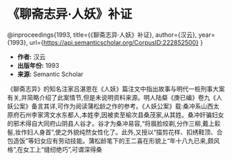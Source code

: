 # 《聊斋志异·人妖》补证

@inproceedings{1993,
  title={《聊斋志异·人妖》补证},
  author={汉云},
  year={1993},
  url={https://api.semanticscholar.org/CorpusID:222852500}
}

- **作者:** 汉云
- **出版年份:** 1993
- **来源:** Semantic Scholar

《聊斋志异》的知名注家吕湛恩在《人妖》篇注文中指出故事与明代一桩刑事大案有关,并简略介绍了此案情节,但是未说明资料来源。明人陆粲《庚已编》卷九《人妖公案》备言其详,可作为阅读蒲松龄之作的参考。《人妖公案》载:桑冲系山西太原府石州李家湾文水东都人,本姓李,因被卖至榆次县桑茂家,从其姓。桑冲奸骗妇女的邪术得自大同府山阴县人谷才。谷才为桑冲易容,“将眉脸绞剃,分作三柳,戴上鬏髻,妆作妇人身首”,使之外貌纯然女性化了。此外,又授以“描剪花样、扣绣鞋顶、合包造饭”等妇女应有劳动技能。蒲松龄笔下的王二喜在形貌上“年十八九已来,颇风格”,在女工上“缝纫绝巧”,可谓深得桑 